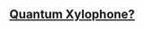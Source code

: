 ## [Quantum Xylophone?](https://ryanvandersmith.wordpress.com/2020/12/12/atls-3300-quantum-xylophone/)
